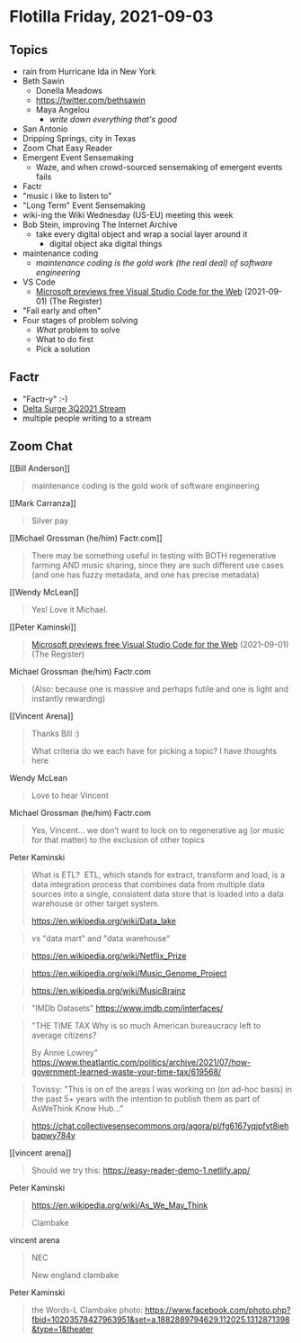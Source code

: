 # Flotilla Friday, 2021-09-03

## Topics

- rain from Hurricane Ida in New York
- Beth Sawin
	- Donella Meadows
	- https://twitter.com/bethsawin
	- Maya Angelou
		- _write down everything that's good_
- San Antonio
- Dripping Springs, city in Texas
- Zoom Chat Easy Reader
- Emergent Event Sensemaking
	- Waze, and when crowd-sourced sensemaking of emergent events fails
- Factr
- "music i like to listen to"
- "Long Term" Event Sensemaking
- wiki-ing the Wiki Wednesday (US-EU) meeting this week
- Bob Stein, improving The Internet Archive
	- take every digital object and wrap a social layer around it
		- digital object aka digital things
- maintenance coding
	- _maintenance coding is the gold work (the real deal) of software engineering_
- VS Code
	- [Microsoft previews free Visual Studio Code for the Web](https://www.theregister.com/2021/09/01/microsoft_previews_free_visual_studio/) (2021-09-01) (The Register)
- "Fail early and often"
- Four stages of problem solving
	- _What_ problem to solve
	- What to do first
	- Pick a solution

## Factr

- "Factr-y" :-)
- [Delta Surge 3Q2021 Stream](https://factr.com/u/peterkaminski/delta-surge-3q2021)
- multiple people writing to a stream


## Zoom Chat

[[Bill Anderson]]
> maintenance coding is the gold work of software engineering

[[Mark Carranza]]
> Silver pay

[[Michael Grossman (he/him) Factr.com]]
> There may be something useful in testing with BOTH regenerative farming AND music sharing, since they are such different use cases (and one has fuzzy metadata, and one has precise metadata)

[[Wendy McLean]]
> Yes!  Love it Michael.

[[Peter Kaminski]]
> [Microsoft previews free Visual Studio Code for the Web](https://www.theregister.com/2021/09/01/microsoft_previews_free_visual_studio/) (2021-09-01) (The Register)

Michael Grossman (he/him) Factr.com
> (Also: because one is massive and perhaps futile and one is light and instantly rewarding)

[[Vincent Arena]]
> Thanks Bill :)
>   
> What criteria do we each have for picking a topic? I have thoughts here

Wendy McLean
> Love to hear Vincent

Michael Grossman (he/him) Factr.com
> Yes, Vincent… we don’t want to lock on to regenerative ag (or music for that matter) to the exclusion of other topics

Peter Kaminski
> What is ETL? 
> 	ETL, which stands for extract, transform and load, is a data integration process that combines data from multiple data sources into a single, consistent data store that is loaded into a data warehouse or other target system.
>   
> https://en.wikipedia.org/wiki/Data_lake

> vs "data mart" and "data warehouse"

> https://en.wikipedia.org/wiki/Netflix_Prize

> https://en.wikipedia.org/wiki/Music_Genome_Project

> https://en.wikipedia.org/wiki/MusicBrainz

> "IMDb Datasets"
> 	https://www.imdb.com/interfaces/

> "THE TIME TAX
> 	Why is so much American bureaucracy left to average citizens?
> 	
> By Annie Lowrey" https://www.theatlantic.com/politics/archive/2021/07/how-government-learned-waste-your-time-tax/619568/

> Tovissy: "This is on of the areas I was working on (on ad-hoc basis) in the past 5+ years with the intention to publish them as part of AsWeThink Know Hub..."

> https://chat.collectivesensecommons.org/agora/pl/fg6167yqjpfyt8iehbapwy784y

[[vincent arena]]
> Should we try this: https://easy-reader-demo-1.netlify.app/

Peter Kaminski
> https://en.wikipedia.org/wiki/As_We_May_Think
>   
> Clambake

vincent arena
> NEC
>   
> New england clambake

Peter Kaminski
> the Words-L Clambake photo: https://www.facebook.com/photo.php?fbid=10203578427963951&set=a.1882889794629.112025.1312871398&type=1&theater
